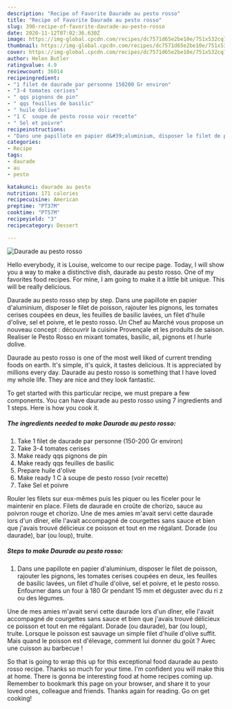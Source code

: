 ```yaml
---
description: "Recipe of Favorite Daurade au pesto rosso"
title: "Recipe of Favorite Daurade au pesto rosso"
slug: 390-recipe-of-favorite-daurade-au-pesto-rosso
date: 2020-11-12T07:02:36.630Z
image: https://img-global.cpcdn.com/recipes/dc7571d65e2be10e/751x532cq70/daurade-au-pesto-rosso-photo-principale-de-la-recette.jpg
thumbnail: https://img-global.cpcdn.com/recipes/dc7571d65e2be10e/751x532cq70/daurade-au-pesto-rosso-photo-principale-de-la-recette.jpg
cover: https://img-global.cpcdn.com/recipes/dc7571d65e2be10e/751x532cq70/daurade-au-pesto-rosso-photo-principale-de-la-recette.jpg
author: Helen Butler
ratingvalue: 4.9
reviewcount: 36014
recipeingredient:
- "1 filet de daurade par personne 150200 Gr environ"
- "3-4 tomates cerises"
- " qqs pignons de pin"
- " qqs feuilles de basilic"
- " huile dolive"
- "1 C  soupe de pesto rosso voir recette"
- " Sel et poivre"
recipeinstructions:
- "Dans une papillote en papier d&#39;aluminium, disposer le filet de poisson, rajouter les pignons, les tomates cerises coupées en deux, les feuilles de basilic lavées, un filet d&#39;huile d&#39;olive, sel et poivre, et le pesto rosso. Enfourner dans un four à 180 Gr pendant 15 mm et déguster avec du ri z ou des légumes."
categories:
- Recipe
tags:
- daurade
- au
- pesto

katakunci: daurade au pesto 
nutrition: 171 calories
recipecuisine: American
preptime: "PT37M"
cooktime: "PT57M"
recipeyield: "3"
recipecategory: Dessert

---
```



![Daurade au pesto rosso](https://img-global.cpcdn.com/recipes/dc7571d65e2be10e/751x532cq70/daurade-au-pesto-rosso-photo-principale-de-la-recette.jpg)

Hello everybody, it is Louise, welcome to our recipe page. Today, I will show you a way to make a distinctive dish, daurade au pesto rosso. One of my favorites food recipes. For mine, I am going to make it a little bit unique. This will be really delicious.

Daurade au pesto rosso step by step. Dans une papillote en papier d&#39;aluminium, disposer le filet de poisson, rajouter les pignons, les tomates cerises coupées en deux, les feuilles de basilic lavées, un filet d&#39;huile d&#39;olive, sel et poivre, et le pesto rosso. Un Chef au Marché vous propose un nouveau concept : découvrir la cuisine Provençale et les produits de saison. Realiser le Pesto Rosso en mixant tomates, basilic, ail, pignons et l hurle dolive.

Daurade au pesto rosso is one of the most well liked of current trending foods on earth. It's simple, it's quick, it tastes delicious. It is appreciated by millions every day. Daurade au pesto rosso is something that I have loved my whole life. They are nice and they look fantastic.


To get started with this particular recipe, we must prepare a few components. You can have daurade au pesto rosso using 7 ingredients and 1 steps. Here is how you cook it.

<!--inarticleads1-->

##### The ingredients needed to make Daurade au pesto rosso:

1. Take 1 filet de daurade par personne (150-200 Gr environ)
1. Take 3-4 tomates cerises
1. Make ready  qqs pignons de pin
1. Make ready  qqs feuilles de basilic
1. Prepare  huile d&#39;olive
1. Make ready 1 C à soupe de pesto rosso (voir recette)
1. Take  Sel et poivre


Rouler les filets sur eux-mêmes puis les piquer ou les ficeler pour le maintenir en place. Filets de daurade en croûte de chorizo, sauce au poivron rouge et chorizo. Une de mes amies m&#39;avait servi cette daurade lors d&#39;un dîner, elle l&#39;avait accompagné de courgettes sans sauce et bien que j&#39;avais trouvé délicieux ce poisson et tout en me régalant. Dorade (ou daurade), bar (ou loup), truite. 

<!--inarticleads2-->

##### Steps to make Daurade au pesto rosso:

1. Dans une papillote en papier d&#39;aluminium, disposer le filet de poisson, rajouter les pignons, les tomates cerises coupées en deux, les feuilles de basilic lavées, un filet d&#39;huile d&#39;olive, sel et poivre, et le pesto rosso. Enfourner dans un four à 180 Gr pendant 15 mm et déguster avec du ri z ou des légumes.


Une de mes amies m&#39;avait servi cette daurade lors d&#39;un dîner, elle l&#39;avait accompagné de courgettes sans sauce et bien que j&#39;avais trouvé délicieux ce poisson et tout en me régalant. Dorade (ou daurade), bar (ou loup), truite. Lorsque le poisson est sauvage un simple filet d&#39;huile d&#39;olive suffit. Mais quand le poisson est d&#39;élevage, comment lui donner du goût ? Avec une cuisson au barbecue ! 

So that is going to wrap this up for this exceptional food daurade au pesto rosso recipe. Thanks so much for your time. I'm confident you will make this at home. There is gonna be interesting food at home recipes coming up. Remember to bookmark this page on your browser, and share it to your loved ones, colleague and friends. Thanks again for reading. Go on get cooking!
